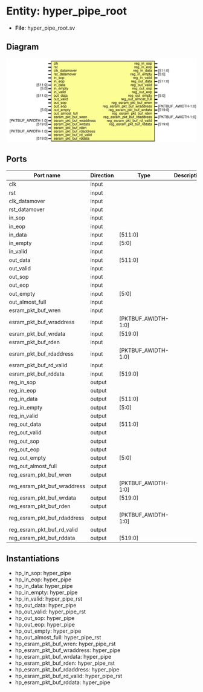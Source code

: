 # Entity: hyper_pipe_root

- **File**: hyper_pipe_root.sv
## Diagram

![Diagram](hyper_pipe_root.svg "Diagram")
## Ports

| Port name                   | Direction | Type                | Description |
| --------------------------- | --------- | ------------------- | ----------- |
| clk                         | input     |                     |             |
| rst                         | input     |                     |             |
| clk_datamover               | input     |                     |             |
| rst_datamover               | input     |                     |             |
| in_sop                      | input     |                     |             |
| in_eop                      | input     |                     |             |
| in_data                     | input     | [511:0]             |             |
| in_empty                    | input     | [5:0]               |             |
| in_valid                    | input     |                     |             |
| out_data                    | input     | [511:0]             |             |
| out_valid                   | input     |                     |             |
| out_sop                     | input     |                     |             |
| out_eop                     | input     |                     |             |
| out_empty                   | input     | [5:0]               |             |
| out_almost_full             | input     |                     |             |
| esram_pkt_buf_wren          | input     |                     |             |
| esram_pkt_buf_wraddress     | input     | [PKTBUF_AWIDTH-1:0] |             |
| esram_pkt_buf_wrdata        | input     | [519:0]             |             |
| esram_pkt_buf_rden          | input     |                     |             |
| esram_pkt_buf_rdaddress     | input     | [PKTBUF_AWIDTH-1:0] |             |
| esram_pkt_buf_rd_valid      | input     |                     |             |
| esram_pkt_buf_rddata        | input     | [519:0]             |             |
| reg_in_sop                  | output    |                     |             |
| reg_in_eop                  | output    |                     |             |
| reg_in_data                 | output    | [511:0]             |             |
| reg_in_empty                | output    | [5:0]               |             |
| reg_in_valid                | output    |                     |             |
| reg_out_data                | output    | [511:0]             |             |
| reg_out_valid               | output    |                     |             |
| reg_out_sop                 | output    |                     |             |
| reg_out_eop                 | output    |                     |             |
| reg_out_empty               | output    | [5:0]               |             |
| reg_out_almost_full         | output    |                     |             |
| reg_esram_pkt_buf_wren      | output    |                     |             |
| reg_esram_pkt_buf_wraddress | output    | [PKTBUF_AWIDTH-1:0] |             |
| reg_esram_pkt_buf_wrdata    | output    | [519:0]             |             |
| reg_esram_pkt_buf_rden      | output    |                     |             |
| reg_esram_pkt_buf_rdaddress | output    | [PKTBUF_AWIDTH-1:0] |             |
| reg_esram_pkt_buf_rd_valid  | output    |                     |             |
| reg_esram_pkt_buf_rddata    | output    | [519:0]             |             |
## Instantiations

- hp_in_sop: hyper_pipe
- hp_in_eop: hyper_pipe
- hp_in_data: hyper_pipe
- hp_in_empty: hyper_pipe
- hp_in_valid: hyper_pipe_rst
- hp_out_data: hyper_pipe
- hp_out_valid: hyper_pipe_rst
- hp_out_sop: hyper_pipe
- hp_out_eop: hyper_pipe
- hp_out_empty: hyper_pipe
- hp_out_almost_full: hyper_pipe_rst
- hp_esram_pkt_buf_wren: hyper_pipe_rst
- hp_esram_pkt_buf_wraddress: hyper_pipe
- hp_esram_pkt_buf_wrdata: hyper_pipe
- hp_esram_pkt_buf_rden: hyper_pipe_rst
- hp_esram_pkt_buf_rdaddress: hyper_pipe
- hp_esram_pkt_buf_rd_valid: hyper_pipe_rst
- hp_esram_pkt_buf_rddata: hyper_pipe
